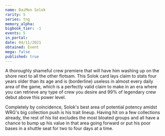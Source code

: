 ```yaml
---
name: DaiMon Solok
rarity: 5
series: tng
memory_alpha:
bigbook_tier: -1
events: 5
in_portal:
date: 04/11/2021
obtained: Event
mega: false
published: true
---
```


A thoroughly shameful crew premiere that will have him washing up on the shore next to all the other flotsam. This Solok card lays claim to stats four years older than its age and is (borderline) useless in almost every daily area of the game, which is a perfectly valid claim to make in an era where you can retrieve any type of crew you desire and 99% of legendary crew debut above this power level.

Completely by coincidence, Solok's best area of potential potency amidst WRG's big collection push is his trait lineup. Having hit on a few collections already, the rest of his list excludes the most bloated groups and all have a chance to bump up his value in that area going forward or put his poor bases in a shuttle seat for two to four days at a time.
